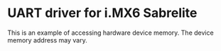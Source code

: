 <!--
     Copyright 2017, Data61, CSIRO (ABN 41 687 119 230)

     SPDX-License-Identifier: CC-BY-SA-4.0
-->

# UART driver for i.MX6 Sabrelite

This is an example of accessing hardware device memory. The device memory
address may vary.
